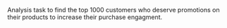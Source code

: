 Analysis task to find the top 1000 customers who deserve promotions on their products to increase their purchase engagment.
